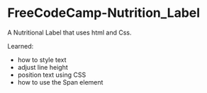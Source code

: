 # FreeCodeCamp-Nutrition_Label
A Nutritional Label that uses html and Css. 

Learned:   
  - how to style text
  - adjust line height
  - position text using CSS
  - how to use the Span element
